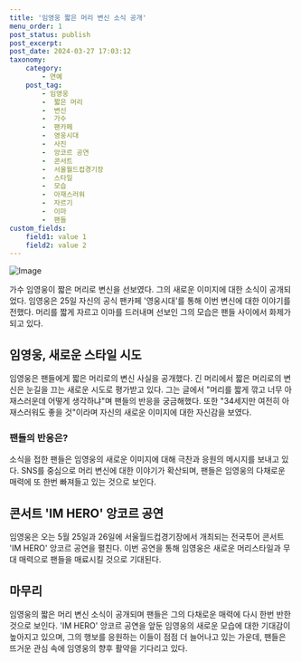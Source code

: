 ```yaml
---
title: '임영웅 짧은 머리 변신 소식 공개'
menu_order: 1
post_status: publish
post_excerpt: 
post_date: 2024-03-27 17:03:12
taxonomy:
    category:
        - 연예
    post_tag:
        - 임영웅
        -  짧은 머리
        -  변신
        -  가수
        -  팬카페
        -  영웅시대
        -  사진
        -  앙코르 공연
        -  콘서트
        -  서울월드컵경기장
        -  스타일
        -  모습
        -  아재스러워
        -  자르기
        -  이마
        -  팬들
custom_fields:
    field1: value 1
    field2: value 2
---
```


![Image](https://mimgnews.pstatic.net/image/421/2024/03/26/0007437281_001_20240326160316358.jpg?type=w540)

가수 임영웅이 짧은 머리로 변신을 선보였다. 그의 새로운 이미지에 대한 소식이 공개되었다. 임영웅은 25일 자신의 공식 팬카페 '영웅시대'를 통해 이번 변신에 대한 이야기를 전했다. 머리를 짧게 자르고 이마를 드러내며 선보인 그의 모습은 팬들 사이에서 화제가 되고 있다.
## 임영웅, 새로운 스타일 시도
임영웅은 팬들에게 짧은 머리로의 변신 사실을 공개했다. 긴 머리에서 짧은 머리로의 변신은 눈길을 끄는 새로운 시도로 평가받고 있다. 그는 글에서 "머리를 짧게 깎고 너무 아재스러운데 어떻게 생각하냐"며 팬들의 반응을 궁금해했다. 또한 "34세지만 여전히 아재스러워도 좋을 것"이라며 자신의 새로운 이미지에 대한 자신감을 보였다.
### 팬들의 반응은?
소식을 접한 팬들은 임영웅의 새로운 이미지에 대해 극찬과 응원의 메시지를 보내고 있다. SNS를 중심으로 머리 변신에 대한 이야기가 확산되며, 팬들은 임영웅의 다채로운 매력에 또 한번 빠져들고 있는 것으로 보인다.
## 콘서트 'IM HERO' 앙코르 공연
임영웅은 오는 5월 25일과 26일에 서울월드컵경기장에서 개최되는 전국투어 콘서트 'IM HERO' 앙코르 공연을 펼친다. 이번 공연을 통해 임영웅은 새로운 머리스타일과 무대 매력으로 팬들을 매료시킬 것으로 기대된다.
## 마무리
임영웅의 짧은 머리 변신 소식이 공개되며 팬들은 그의 다채로운 매력에 다시 한번 반한 것으로 보인다. 'IM HERO' 앙코르 공연을 앞둔 임영웅의 새로운 모습에 대한 기대감이 높아지고 있으며, 그의 행보를 응원하는 이들이 점점 더 늘어나고 있는 가운데, 팬들은 뜨거운 관심 속에 임영웅의 향후 활약을 기다리고 있다.
